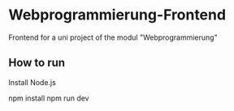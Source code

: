 # Webprogrammierung-Frontend
Frontend for a uni project of the modul "Webprogrammierung"

## How to run

Install Node.js

npm install
npm run dev
